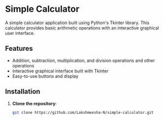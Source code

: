 # Simple Calculator

A simple calculator application built using Python's Tkinter library. This calculator provides basic arithmetic operations with an interactive graphical user interface.

## Features

- Addition, subtraction, multiplication, and division operations and other operations 
- Interactive graphical interface built with Tkinter
- Easy-to-use buttons and display

## Installation

1. **Clone the repository**:
   ```sh
   git clone https://github.com/Lakshmeesha-N/simple-calculator.git
